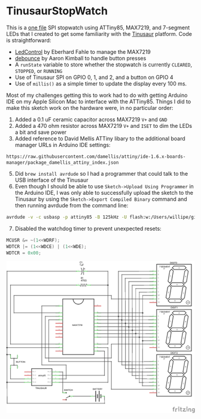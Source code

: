 # TinusaurStopWatch
This is a [one file](./TinusaurStopWatch.ino) SPI stopwatch using ATTiny85, MAX7219, and 7-segment LEDs that I created to get some familiarity with the [Tinusaur](https://tinusaur.org/) platform.  Code is straightforward:

* [LedControl](https://wayoda.github.io/LedControl/) by Eberhard Fahle to manage the MAX7219
* [debounce](https://github.com/kimballa/button-debounce) by Aaron Kimball to handle button presses
* A `runState` variable to store whether the stopwatch is currently `CLEARED`, `STOPPED`, or `RUNNING`
* Use of Tinusaur SPI on GPIO 0, 1, and 2, and a button on GPIO 4
* Use of `millis()` as a simple timer to update the display every 100 ms.

Most of my challenges getting this to work had to do with getting Arduino IDE on my Apple Silicon Mac to interface with the ATTiny85.  Things I did to make this sketch work on the hardware were, in no particular order:

1. Added a 0.1 uF ceramic capacitor across MAX7219 `V+` and `GND`
2. Added a 470 ohm resistor across MAX7219 `V+` and `ISET` to dim the LEDs a bit and save power
3. Added reference to David Mellis ATTiny libary to the additional board manager URLs in Arduino IDE settings:

```
https://raw.githubusercontent.com/damellis/attiny/ide-1.6.x-boards-manager/package_damellis_attiny_index.json
```

5. Did `brew install avrdude` so I had a programmer that could talk to the USB interface of the Tinusaur
6. Even though I should be able to use `Sketch->Upload Using Programmer` in the Arduino IDE, I was only able to successfully upload the sketch to the Tinusaur by using the `Sketch->Export Compiled Binary` command and then running avrdude from the command line:

```zsh
avrdude -v -c usbasp -p attiny85 -B 125kHz -U flash:w:/Users/willipe/github/TinusaurStopWatch/build/attiny.avr.ATtinyX5/TinusaurStopWatch.ino.hex:i
```
7. Disabled the watchdog timer to prevent unexpected resets:

```c
MCUSR &= ~(1<<WDRF);
WDTCR |= (1<<WDCE) | (1<<WDE);
WDTCR = 0x00;
```
![Circuit Diagram](./Tinusaur_schem.png)
